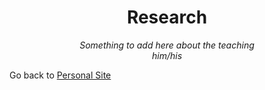 
<!-- # <center> Matías Reyes Labbé </center> -->
# <center> Research </center>
<center> <i> Something to add here about the teaching <br>
him/his <br> </i> </center>


 Go back to [Personal Site](https://mreyeslabbe.github.io/)
